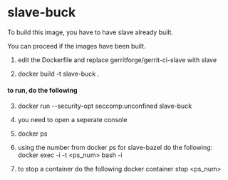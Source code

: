 slave-buck
============

To build this image, you have to have slave already built.

You can proceed if the images have been built.

1. edit the Dockerfile and replace gerritforge/gerrit-ci-slave with slave

2. docker build -t slave-buck .

#### to run, do the following

3. docker run --security-opt seccomp:unconfined slave-buck

4. you need to open a seperate console

5. docker ps

6. using the number from docker ps for slave-bazel do the following:
   docker exec -i -t <ps_num> bash -i

7. to stop a  container do the following
   docker container stop <ps_num>
